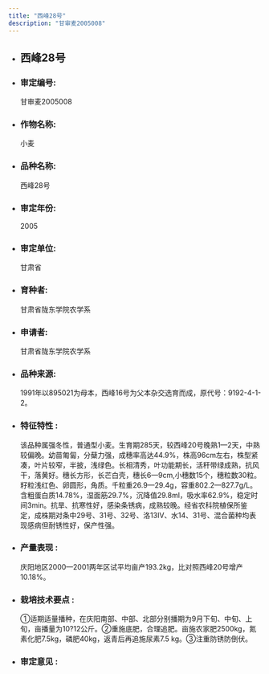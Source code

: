 ```yaml
---
title: "西峰28号"
description: "甘审麦2005008"
---
```

* ## 西峰28号
* ###  审定编号:  
   甘审麦2005008

*  ### 作物名称:  
   小麦

*   ###  品种名称: 
    西峰28号

*   ### 审定年份: 
    2005

*   ### 审定单位:  
    甘肃省

*   ### 育种者:  
    甘肃省陇东学院农学系

*   ### 申请者:  
    甘肃省陇东学院农学系

*   ### 品种来源:  
    1991年以895021为母本，西峰16号为父本杂交选育而成，原代号：9192-4-1-2。

*   ### 特征特性 : 
    该品种属强冬性，普通型小麦。生育期285天，较西峰20号晚熟1—2天，中熟较偏晚。幼苗匍匐，分蘖力强，成穗率高达44.9%，株高96cm左右，株型紧凑，叶片较窄，半披，浅绿色。长相清秀，叶功能期长，活秆带绿成熟，抗风干，落黄好。穗长方形，长芒白壳，穗长6—9cm,小穗数15个，穗粒数30粒。籽粒浅红色、卵圆形，角质。千粒重26.9—29.4g，容重802.2—827.7g/L。含粗蛋白质14.78%，湿面筋29.7%，沉降值29.8ml，吸水率62.9%，稳定时间3min。抗旱、抗寒性好，感染条锈病，成熟较晚。经省农科院植保所鉴定，成株期对条中29号、31号、32号、洛13Ⅳ、水14、31号、混合菌种均表现感病但耐锈性好，保产性强。

*   ### 产量表现 : 
    庆阳地区2000—2001两年区试平均亩产193.2kg，比对照西峰20号增产10.18%。

*   ### 栽培技术要点 : 
    ①适期适量播种，在庆阳南部、中部、北部分别播期为9月下旬、中旬、上旬，亩播量为10?12公斤。②重施底肥，合理追肥。亩施农家肥2500kg，氮素化肥7.5kg，磷肥40kg，返青后再追施尿素7.5 kg。③注重防锈防倒伏。

*   ### 审定意见 : 
    
